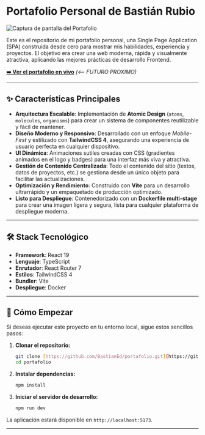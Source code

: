 # Portafolio Personal de Bastián Rubio

![Captura de pantalla del Portafolio](https://i.ibb.co/6c8BkJFn/Screenshot-1.png)

Este es el repositorio de mi portafolio personal, una Single Page Application (SPA) construida desde cero para mostrar mis habilidades, experiencia y proyectos. El objetivo era crear una web moderna, rápida y visualmente atractiva, aplicando las mejores prácticas de desarrollo Frontend.

**[➡️ Ver el portafolio en vivo]()** *(<-- FUTURO PROXIMO)*

---

## ✨ Características Principales

* **Arquitectura Escalable**: Implementación de **Atomic Design** (`atoms`, `molecules`, `organisms`) para crear un sistema de componentes reutilizable y fácil de mantener.
* **Diseño Moderno y Responsivo**: Desarrollado con un enfoque *Mobile-First* y estilizado con **TailwindCSS 4**, asegurando una experiencia de usuario perfecta en cualquier dispositivo.
* **UI Dinámica**: Animaciones sutiles creadas con CSS (gradientes animados en el logo y badges) para una interfaz más viva y atractiva.
* **Gestión de Contenido Centralizada**: Todo el contenido del sitio (textos, datos de proyectos, etc.) se gestiona desde un único objeto para facilitar las actualizaciones.
* **Optimización y Rendimiento**: Construido con **Vite** para un desarrollo ultrarrápido y un empaquetado de producción optimizado.
* **Listo para Despliegue**: Contenedorizado con un **Dockerfile multi-stage** para crear una imagen ligera y segura, lista para cualquier plataforma de despliegue moderna.

---

## 🛠️ Stack Tecnológico

* **Framework**: React 19
* **Lenguaje**: TypeScript
* **Enrutador**: React Router 7
* **Estilos**: TailwindCSS 4
* **Bundler**: Vite
* **Despliegue**: Docker

---

## 🚀 Cómo Empezar

Si deseas ejecutar este proyecto en tu entorno local, sigue estos sencillos pasos:

1.  **Clonar el repositorio:**
    ```bash
    git clone [https://github.com/BastianEd/portafolio.git](https://github.com/BastianEd/portafolio.git)
    cd portafolio
    ```

2.  **Instalar dependencias:**
    ```bash
    npm install
    ```

3.  **Iniciar el servidor de desarrollo:**
    ```bash
    npm run dev
    ```

La aplicación estará disponible en `http://localhost:5173`.

---
